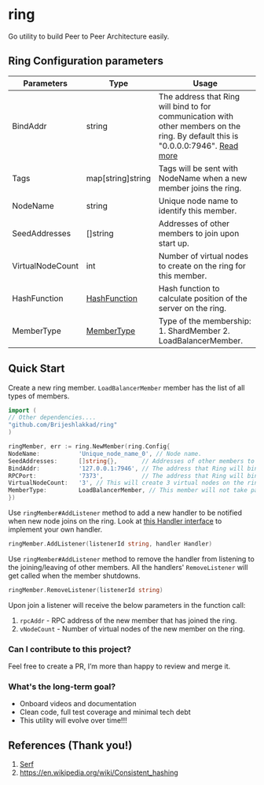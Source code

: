 # ring

Go utility to build Peer to Peer Architecture easily.

## Ring Configuration parameters

| Parameters       | Type                                                                                                             | Usage                                                                                                                                                                                 |
|------------------|------------------------------------------------------------------------------------------------------------------|---------------------------------------------------------------------------------------------------------------------------------------------------------------------------------------|
| BindAddr         | string                                                                                                           | The address that Ring will bind to for communication with other members on the ring. By default this is "0.0.0.0:7946". [Read more](https://www.serf.io/docs/agent/options.html#bind) |
| Tags             | map[string]string                                                                                                | Tags will be sent with NodeName when a new member joins the ring.                                                                                                                     |
| NodeName         | string                                                                                                           | Unique node name to identify this member.                                                                                                                                             |
| SeedAddresses    | []string                                                                                                         | Addresses of other members to join upon start up.                                                                                                                                     |
| VirtualNodeCount | int                                                                                                              | Number of virtual nodes to create on the ring for this member.                                                                                                                        |
| HashFunction     | [HashFunction](https://github.com/Brijeshlakkad/ring/blob/f6306cf287105f18f831db916ef01823ef867fd4/types.go#L10) | Hash function to calculate position of the server on the ring.                                                                                                                        |
| MemberType       | [MemberType](https://github.com/Brijeshlakkad/ring/blob/ff61485ce23d72714bfb67d7201dc42f4933afa1/types.go#L16)   | Type of the membership: 1. ShardMember 2. LoadBalancerMember.                                                                                                                         |

## Quick Start

Create a new ring member. ```LoadBalancerMember``` member has the list of all types of members.

```go
import (
// Other dependencies....
"github.com/Brijeshlakkad/ring"
)

ringMember, err := ring.NewMember(ring.Config{
NodeName:           'Unique_node_name_0', // Node name.
SeedAddresses:      []string{},       // Addresses of other members to join upon start up.
BindAddr:           '127.0.0.1:7946', // The address that Ring will bind to for communication with other members on the ring. By default this is "0.0.0.0:7946".
RPCPort:            '7373',           // The address that Ring will bind to for the member's RPC server. By default this is "127.0.0.1:7373", allowing only loopback connections.
VirtualNodeCount:   '3', // This will create 3 virtual nodes on the ring.
MemberType:         LoadBalancerMember, // This member will not take part in the sharding, but has the list of members (ShardMember) who is responsible for sharding. 
})
```

Use `ringMember#AddListener` method to add a new handler to be notified when new node joins on the ring.
Look
at [this Handler interface](https://github.com/Brijeshlakkad/ring/blob/f6306cf287105f18f831db916ef01823ef867fd4/types.go#L4)
to implement your own handler.

```go
ringMember.AddListener(listenerId string, handler Handler)
```

Use `ringMember#AddListener` method to remove the handler from listening to the joining/leaving of other members.
All the handlers' `RemoveListener` will get called when the member shutdowns.

```go
ringMember.RemoveListener(listenerId string)
```

Upon join a listener will receive the below parameters in the function call:

1. `rpcAddr` - RPC address of the new member that has joined the ring.
2. `vNodeCount` - Number of virtual nodes of the new member on the ring.

### **Can I contribute to this project?**

Feel free to create a PR, I’m more than happy to review and merge it.

### **What's the long-term goal?**

- Onboard videos and documentation
- Clean code, full test coverage and minimal tech debt
- This utility will evolve over time!!!

## References (Thank you!)

1. [Serf](https://github.com/hashicorp/serf)
2. https://en.wikipedia.org/wiki/Consistent_hashing